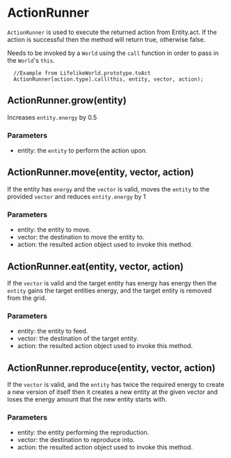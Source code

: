 # ActionRunner

`ActionRunner` is used to execute the returned action from Entity.act. If the action is successful then the method will return true, otherwise false.

Needs to be invoked by a `World` using the `call` function in order to pass in the `World`'s `this`.

```
  //Example from LifelikeWorld.prototype.toAct
  ActionRunner[action.type].call(this, entity, vector, action);
```

## ActionRunner.grow(entity)

Increases `entity.energy` by 0.5

### Parameters

- entity: the `entity` to perform the action upon.

## ActionRunner.move(entity, vector, action)

If the entity has `energy` and the `vector` is valid, moves the `entity` to the provided `vector` and reduces `entity.energy` by 1

### Parameters

- entity: the entity to move.
- vector: the destination to move the entity to.
- action: the resulted action object used to invoke this method.

## ActionRunner.eat(entity, vector, action)

If the `vector` is valid and the target entity has energy has energy then the `entity` gains the target entities energy, and the target entity is removed from the grid.

### Parameters

- entity: the entity to feed.
- vector: the destination of the target entity.
- action: the resulted action object used to invoke this method.

## ActionRunner.reproduce(entity, vector, action)

If the `vector` is valid, and the `entity` has twice the required energy to create a new version of itself then it creates a new entity at the given vector and loses the energy amount that the new entity starts with.

### Parameters

- entity: the entity performing the reproduction.
- vector: the destination to reproduce into.
- action: the resulted action object used to invoke this method.
